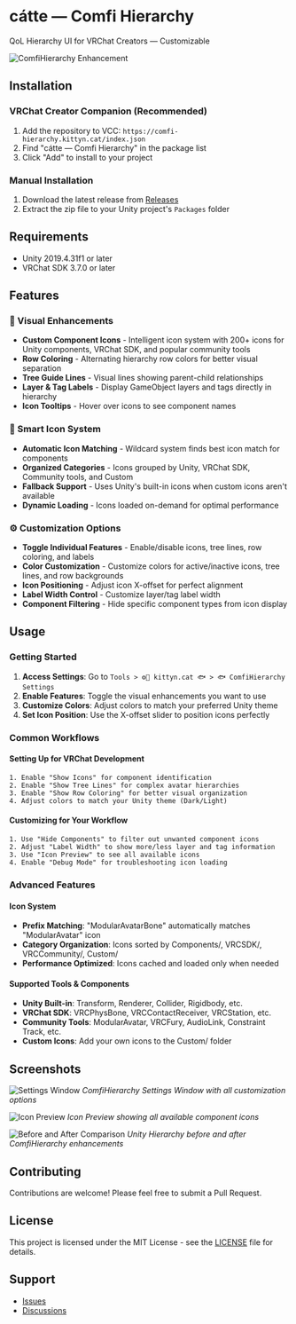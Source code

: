 # cátte — Comfi Hierarchy

QoL Hierarchy UI for VRChat Creators — Customizable

![ComfiHierarchy Enhancement](./screenshots/comfi-hierarchy-hero-image.png)

## Installation

### VRChat Creator Companion (Recommended)

1. Add the repository to VCC: `https://comfi-hierarchy.kittyn.cat/index.json`
2. Find "cátte — Comfi Hierarchy" in the package list
3. Click "Add" to install to your project

### Manual Installation

1. Download the latest release from [Releases](https://github.com/kittynXR/comfi-hierarchy/releases)
2. Extract the zip file to your Unity project's `Packages` folder

## Requirements

- Unity 2019.4.31f1 or later
- VRChat SDK 3.7.0 or later

## Features

### 🎨 Visual Enhancements
- **Custom Component Icons** - Intelligent icon system with 200+ icons for Unity components, VRChat SDK, and popular community tools
- **Row Coloring** - Alternating hierarchy row colors for better visual separation
- **Tree Guide Lines** - Visual lines showing parent-child relationships
- **Layer & Tag Labels** - Display GameObject layers and tags directly in hierarchy
- **Icon Tooltips** - Hover over icons to see component names

### 🔧 Smart Icon System
- **Automatic Icon Matching** - Wildcard system finds best icon match for components
- **Organized Categories** - Icons grouped by Unity, VRChat SDK, Community tools, and Custom
- **Fallback Support** - Uses Unity's built-in icons when custom icons aren't available
- **Dynamic Loading** - Icons loaded on-demand for optimal performance

### ⚙️ Customization Options
- **Toggle Individual Features** - Enable/disable icons, tree lines, row coloring, and labels
- **Color Customization** - Customize colors for active/inactive icons, tree lines, and row backgrounds
- **Icon Positioning** - Adjust icon X-offset for perfect alignment
- **Label Width Control** - Customize layer/tag label width
- **Component Filtering** - Hide specific component types from icon display

## Usage

### Getting Started

1. **Access Settings**: Go to `Tools > ⚙️🎨 kittyn.cat 🐟 > 🐟 ComfiHierarchy Settings`
2. **Enable Features**: Toggle the visual enhancements you want to use
3. **Customize Colors**: Adjust colors to match your preferred Unity theme
4. **Set Icon Position**: Use the X-offset slider to position icons perfectly

### Common Workflows

#### Setting Up for VRChat Development
```
1. Enable "Show Icons" for component identification
2. Enable "Show Tree Lines" for complex avatar hierarchies
3. Enable "Show Row Coloring" for better visual organization
4. Adjust colors to match your Unity theme (Dark/Light)
```

#### Customizing for Your Workflow
```
1. Use "Hide Components" to filter out unwanted component icons
2. Adjust "Label Width" to show more/less layer and tag information
3. Use "Icon Preview" to see all available icons
4. Enable "Debug Mode" for troubleshooting icon loading
```

### Advanced Features

#### Icon System
- **Prefix Matching**: "ModularAvatarBone" automatically matches "ModularAvatar" icon
- **Category Organization**: Icons sorted by Components/, VRCSDK/, VRCCommunity/, Custom/
- **Performance Optimized**: Icons cached and loaded only when needed

#### Supported Tools & Components
- **Unity Built-in**: Transform, Renderer, Collider, Rigidbody, etc.
- **VRChat SDK**: VRCPhysBone, VRCContactReceiver, VRCStation, etc.
- **Community Tools**: ModularAvatar, VRCFury, AudioLink, Constraint Track, etc.
- **Custom Icons**: Add your own icons to the Custom/ folder

## Screenshots

![Settings Window](./screenshots/interface/comfi-hierarchy-settings-window.png)
*ComfiHierarchy Settings Window with all customization options*

![Icon Preview](./screenshots/interface/comfi-hierarchy-icon-preview.png)
*Icon Preview showing all available component icons*

![Before and After Comparison](./screenshots/before-after/comfi-hierarchy-comparison.png)
*Unity Hierarchy before and after ComfiHierarchy enhancements*

## Contributing

Contributions are welcome! Please feel free to submit a Pull Request.

## License

This project is licensed under the MIT License - see the [LICENSE](LICENSE) file for details.

## Support

- [Issues](https://github.com/kittynXR/comfi-hierarchy/issues)
- [Discussions](https://github.com/kittynXR/comfi-hierarchy/discussions)
